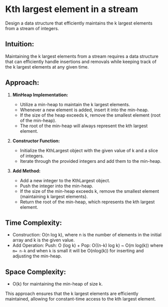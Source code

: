 # Kth largest element in a stream

Design a data structure that efficiently maintains the k largest elements from a stream of integers.

## Intuition:
Maintaining the k largest elements from a stream requires a data structure that can efficiently handle insertions and removals while keeping track of the k largest elements at any given time.

## Approach:
1. **MinHeap Implementation:**
   - Utilize a min-heap to maintain the k largest elements.
   - Whenever a new element is added, insert it into the min-heap.
   - If the size of the heap exceeds k, remove the smallest element (root of the min-heap).
   - The root of the min-heap will always represent the kth largest element.
  
2. **Constructor Function:**
   - Initialize the KthLargest object with the given value of k and a slice of integers.
   - Iterate through the provided integers and add them to the min-heap.

3. **Add Method:**
   - Add a new integer to the KthLargest object.
   - Push the integer into the min-heap.
   - If the size of the min-heap exceeds k, remove the smallest element (maintaining k largest elements).
   - Return the root of the min-heap, which represents the kth largest element.

## Time Complexity:
- Construction: O(n log k), where n is the number of elements in the initial array and k is the given value.
- Add Operation: Push: O (log k) + Pop: O((n-k) log k) ~ O(m log(k)) where `m= n-k` and when `k` is small it will be O(nlog(k)) for inserting and adjusting the min-heap.

## Space Complexity:
- O(k) for maintaining the min-heap of size k.

This approach ensures that the k largest elements are efficiently maintained, allowing for constant-time access to the kth largest element.